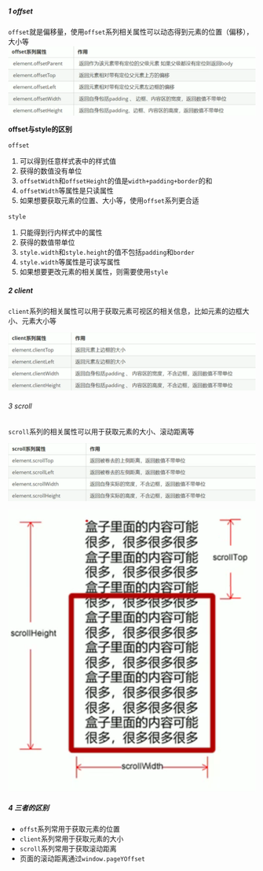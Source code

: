 #####  1 offset

`offset`就是偏移量，使用`offset`系列相关属性可以动态得到元素的位置（偏移），大小等![image-20210926224841787](.img/image-20210926224841787.png)

**offset与style的区别**

`offset`

1. 可以得到任意样式表中的样式值
2. 获得的数值没有单位
3. `offsetWidth`和`offsetHeight`的值是`width+padding+border`的和
4. `offsetWidth`等属性是只读属性
5. 如果想要获取元素的位置、大小等，使用`offset`系列更合适

`style`

1. 只能得到行内样式中的属性
2. 获得的数值带单位
3. `style.width`和`style.height`的值不包括`padding`和`border`
4. `style.width`等属性是可读写属性
5. 如果想要更改元素的相关属性，则需要使用`style`

##### 2 client

`client`系列的相关属性可以用于获取元素可视区的相关信息，比如元素的边框大小、元素大小等

![image-20211003003921920](.img/image-20211003003921920.png)

###### 3 scroll

`scroll`系列的相关属性可以用于获取元素的大小、滚动距离等

![image-20211003005158105](.img/image-20211003005158105.png)

![image-20211003005321268](.img/image-20211003005321268.png)

##### 4 三者的区别

- `offst`系列常用于获取元素的位置
- `client`系列常用于获取元素的大小
- `scroll`系列常用于获取滚动距离
- 页面的滚动距离通过`window.pageYOffset`
